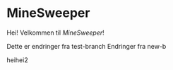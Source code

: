 # MineSweeper


Hei! Velkommen til *MineSweeper*! 

Dette er endringer fra test-branch
Endringer fra new-b

heihei2